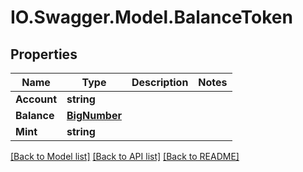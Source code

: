 # IO.Swagger.Model.BalanceToken
## Properties

Name | Type | Description | Notes
------------ | ------------- | ------------- | -------------
**Account** | **string** |  | 
**Balance** | [**BigNumber**](BigNumber.md) |  | 
**Mint** | **string** |  | 

[[Back to Model list]](../README.md#documentation-for-models) [[Back to API list]](../README.md#documentation-for-api-endpoints) [[Back to README]](../README.md)

